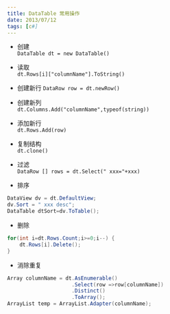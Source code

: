```yaml
---
title: DataTable 常用操作
date: 2013/07/12
tags: [c#]
---
```


* 创建  
`DataTable dt = new DataTable()`

* 读取  
`dt.Rows[i]["columnName"].ToString()  `

* 创建新行
`DataRow row = dt.newRow()`

* 创建新列   
`dt.Columns.Add("columnName",typeof(string))`

* 添加新行  
`dt.Rows.Add(row)`

* 复制结构  
`dt.clone()` 

* 过滤  
`DataRow [] rows = dt.Select(" xxx="+xxx)`

* 排序  

```c#
DataView dv = dt.DefaultView;  
dv.Sort = " xxx desc";
DataTable dtSort=dv.ToTable();
```

* 删除  

```c#
for(int i=dt.Rows.Count;i>=0;i--) { 
    dt.Rows[i].Delete();
}
```

* 消除重复

```c#
Array columnName = dt.AsEnumerable()
                     .Select(row =>row[columnName])
                     .Distinct()
                     .ToArray(); 
ArrayList temp = ArrayList.Adapter(columnName); 
```